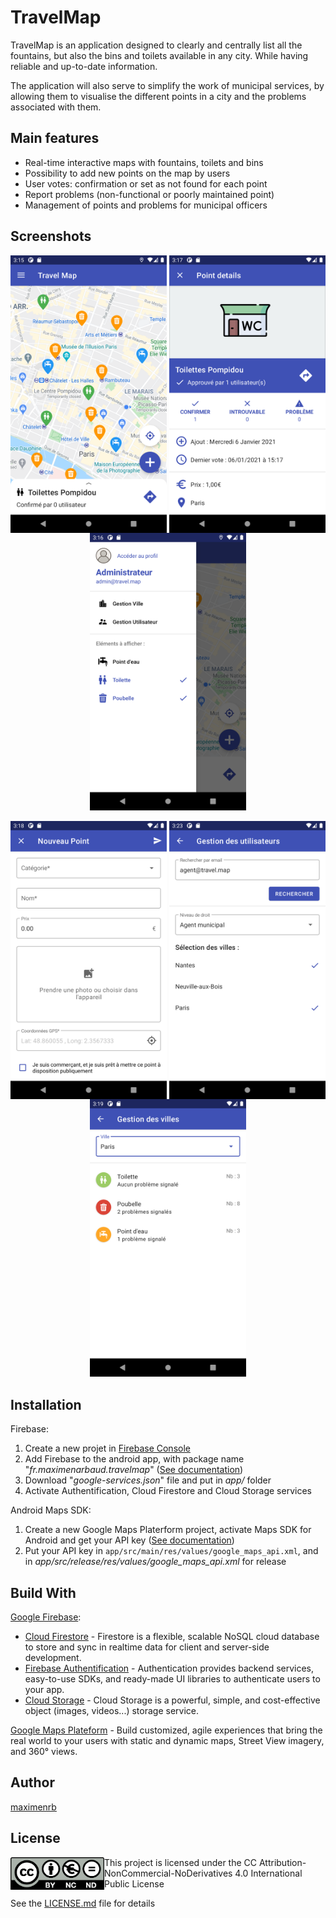 # TravelMap
TravelMap is an application designed to clearly and centrally list all the fountains, but also the bins and toilets available in any city. While having reliable and up-to-date information.

The application will also serve to simplify the work of municipal services, by allowing them to visualise the different points in a city and the problems associated with them.

## Main features
* Real-time interactive maps with fountains, toilets and bins
* Possibility to add new points on the map by users
* User votes: confirmation or set as not found for each point
* Report problems (non-functional or poorly maintained point)
* Management of points and problems for municipal officers

## Screenshots
<img align="left" width= "250" alt="Screenshot 1" src="https://raw.githubusercontent.com/maximenrb/TravelMap/master/screenshots/Screenshot_1609946144.png">

<img align="right" width= "250" alt="Screenshot 3" src="https://raw.githubusercontent.com/maximenrb/TravelMap/master/screenshots/Screenshot_1609946240.png">

<p align="center">
  <img width="250" alt="Screenshot 2" src="https://raw.githubusercontent.com/maximenrb/TravelMap/master/screenshots/Screenshot_1609946183.png">
</p>
<img align="left" width= "250" alt="Screenshot 4" src="https://raw.githubusercontent.com/maximenrb/TravelMap/master/screenshots/Screenshot_1609946303.png">

<img align="right" width= "250" alt="Screenshot 6" src="https://raw.githubusercontent.com/maximenrb/TravelMap/master/screenshots/Screenshot_1609946597.png">

<p align="center">
  <img width="250" alt="Screenshot 5" src="https://raw.githubusercontent.com/maximenrb/TravelMap/master/screenshots/Screenshot_1609946348.png">
</p>

## Installation
Firebase:
1. Create a new projet in [Firebase Console](https://console.firebase.google.com/u/0/)
2. Add Firebase to the android app, with package name "*fr.maximenarbaud.travelmap*" ([See documentation](https://firebase.google.com/docs/android/setup?authuser=0))
3. Download "*google-services.json*" file and put in *app/* folder
4. Activate Authentification, Cloud Firestore and Cloud Storage services

Android Maps SDK:
1. Create a new Google Maps Platerform project, activate Maps SDK for Android and get your API key ([See documentation](https://developers.google.com/maps/gmp-get-started))
2. Put your API key in `app/src/main/res/values/google_maps_api.xml`, and in  *app/src/release/res/values/google_maps_api.xml* for release 

## Build With
[Google Firebase](https://firebase.google.com/):
* [Cloud Firestore](https://firebase.google.com/products/firestore) - Firestore is a flexible, scalable NoSQL cloud database to store and sync in realtime data for client and server-side development.
* [Firebase Authentification](https://firebase.google.com/products/auth) -  Authentication provides backend services, easy-to-use SDKs, and ready-made UI libraries to authenticate users to your app.
* [Cloud Storage](https://firebase.google.com/products/storage) - Cloud Storage is a powerful, simple, and cost-effective object (images, videos...) storage service.

[Google Maps Plateform](https://cloud.google.com/maps-platform/maps?hl=fr) - Build customized, agile experiences that bring the real world to your users with static and dynamic maps, Street View imagery, and 360° views.

## Author
[maximenrb](https://github.com/maximenrb)

## License

<img align="left" width= "150" alt="CC Attribution-NonCommercial-NoDerivatives 4.0 International Public License Logo" src="https://raw.githubusercontent.com/maximenrb/TravelMap/master/screenshots/by-nc-nd.eu.png">

This project is licensed under the CC Attribution-NonCommercial-NoDerivatives 4.0 International Public License

See the [LICENSE.md](https://github.com/maximenrb/TravelMap/blob/master/LICENSE.md) file for details
